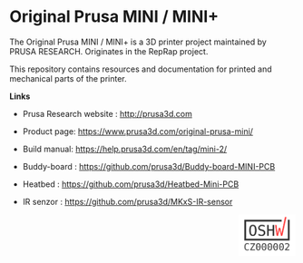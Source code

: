 # Original Prusa MINI / MINI+


The Original Prusa MINI / MINI+ is a 3D printer project maintained by PRUSA RESEARCH. Originates in the RepRap project.

This repository contains resources and documentation for printed and mechanical parts of the printer.


**Links**

 * Prusa Research website : http://prusa3d.com
 * Product page: https://www.prusa3d.com/original-prusa-mini/
 * Build manual: https://help.prusa3d.com/en/tag/mini-2/

 * Buddy-board : https://github.com/prusa3d/Buddy-board-MINI-PCB
 * Heatbed : https://github.com/prusa3d/Heatbed-Mini-PCB
 * IR senzor : https://github.com/prusa3d/MKxS-IR-sensor





<p align="center">
  <img src="DOCUMENTATION/OSHW_CZ000002.png" align="right" width="100" title="OSHW logo">
</p>

